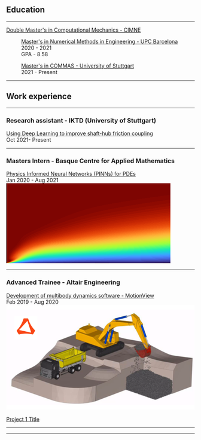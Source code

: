 ## Education

---

[Double Master's in Computational Mechanics - CIMNE](https://www.cimne.com/3136/pgs31/what-is-pcm/programme)

<p style="margin-left: 40px"><a href = "https://www.upc.edu/en/masters/numerical-methods-in-engineering">Master's in Numerical Methods in Engineering - UPC Barcelona</a><br>
2020 - 2021<br>
GPA - 8.58<br></p>

<p style="margin-left: 40px"><a href = "https://www.commas.uni-stuttgart.de/">Master's in COMMAS - University of Stuttgart</a><br>
2021 - Present<br></p>	

---

## Work experience

---

### Research assistant - IKTD (University of Stuttgart)
[Using Deep Learning to improve shaft-hub friction coupling](/pdf/BCAM.pdf)<br>
Oct 2021- Present<br>

---

### Masters Intern - Basque Centre for Applied Mathematics

[Physics Informed Neural Networks (PINNs) for PDEs](/sample_page)<br>
Jan 2020 - Aug 2021<br>
<img src="images/flatplatense2.png"/>

---

### Advanced Trainee - Altair Engineering

[Development of multibody dynamics software - MotionView](/pdf/Project_summary.pdf)<br>
Feb 2019 - Aug 2020<br>
<img src="images/excavator1.png"/>

[Project 1 Title](http://example.com/)


---




---
<!--p style="font-size:11px">Page template forked from <a href="https://github.com/evanca/quick-portfolio">evanca</a></p-->
<!-- Remove above link if you don't want to attibute -->
